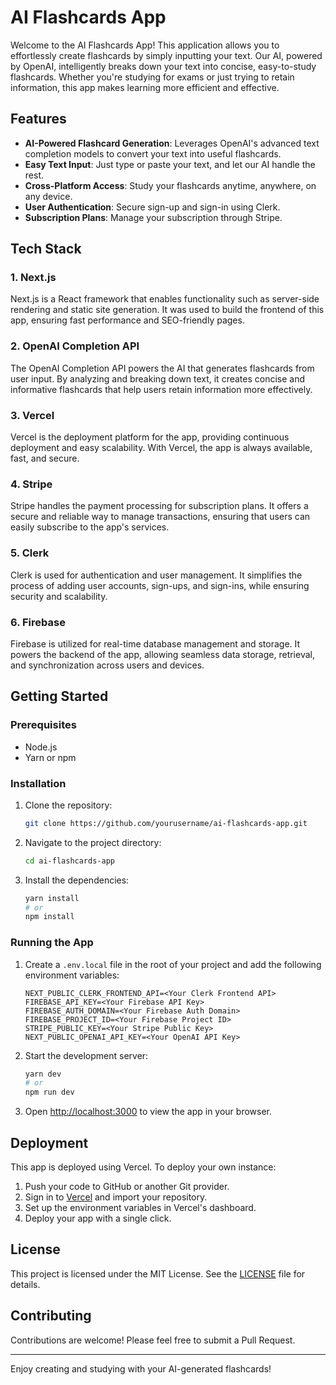 # AI Flashcards App

Welcome to the AI Flashcards App! This application allows you to effortlessly create flashcards by simply inputting your text. Our AI, powered by OpenAI, intelligently breaks down your text into concise, easy-to-study flashcards. Whether you're studying for exams or just trying to retain information, this app makes learning more efficient and effective.

## Features

- **AI-Powered Flashcard Generation**: Leverages OpenAI's advanced text completion models to convert your text into useful flashcards.
- **Easy Text Input**: Just type or paste your text, and let our AI handle the rest.
- **Cross-Platform Access**: Study your flashcards anytime, anywhere, on any device.
- **User Authentication**: Secure sign-up and sign-in using Clerk.
- **Subscription Plans**: Manage your subscription through Stripe.

## Tech Stack

### 1. Next.js
Next.js is a React framework that enables functionality such as server-side rendering and static site generation. It was used to build the frontend of this app, ensuring fast performance and SEO-friendly pages.

### 2. OpenAI Completion API
The OpenAI Completion API powers the AI that generates flashcards from user input. By analyzing and breaking down text, it creates concise and informative flashcards that help users retain information more effectively.

### 3. Vercel
Vercel is the deployment platform for the app, providing continuous deployment and easy scalability. With Vercel, the app is always available, fast, and secure.

### 4. Stripe
Stripe handles the payment processing for subscription plans. It offers a secure and reliable way to manage transactions, ensuring that users can easily subscribe to the app's services.

### 5. Clerk
Clerk is used for authentication and user management. It simplifies the process of adding user accounts, sign-ups, and sign-ins, while ensuring security and scalability.

### 6. Firebase
Firebase is utilized for real-time database management and storage. It powers the backend of the app, allowing seamless data storage, retrieval, and synchronization across users and devices.

## Getting Started

### Prerequisites
- Node.js
- Yarn or npm

### Installation

1. Clone the repository:
    ```bash
    git clone https://github.com/yourusername/ai-flashcards-app.git
    ```
2. Navigate to the project directory:
    ```bash
    cd ai-flashcards-app
    ```
3. Install the dependencies:
    ```bash
    yarn install
    # or
    npm install
    ```

### Running the App

1. Create a `.env.local` file in the root of your project and add the following environment variables:
    ```env
    NEXT_PUBLIC_CLERK_FRONTEND_API=<Your Clerk Frontend API>
    FIREBASE_API_KEY=<Your Firebase API Key>
    FIREBASE_AUTH_DOMAIN=<Your Firebase Auth Domain>
    FIREBASE_PROJECT_ID=<Your Firebase Project ID>
    STRIPE_PUBLIC_KEY=<Your Stripe Public Key>
    NEXT_PUBLIC_OPENAI_API_KEY=<Your OpenAI API Key>
    ```

2. Start the development server:
    ```bash
    yarn dev
    # or
    npm run dev
    ```

3. Open [http://localhost:3000](http://localhost:3000) to view the app in your browser.

## Deployment

This app is deployed using Vercel. To deploy your own instance:

1. Push your code to GitHub or another Git provider.
2. Sign in to [Vercel](https://ai-generated-flashcards.vercel.app/) and import your repository.
3. Set up the environment variables in Vercel's dashboard.
4. Deploy your app with a single click.

## License

This project is licensed under the MIT License. See the [LICENSE](LICENSE) file for details.

## Contributing

Contributions are welcome! Please feel free to submit a Pull Request.

---

Enjoy creating and studying with your AI-generated flashcards!
